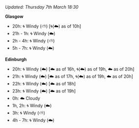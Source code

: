 *Updated: Thursday 7th March 18:30*

**Glasgow**

* 20h: :cyclone: Windy (:partly_sunny:) [:cyclone:(:cloud:) as of 10h]
* 21h - 1h: :cyclone: Windy (:cloud:)
* 2h - 4h: :cyclone: Windy (:partly_sunny:)
* 5h - 7h: :cyclone: Windy (:cloud:)

**Edinburgh**

* 20h: :cyclone: Windy (:cloud:) [:cloud: as of 16h, :cyclone:(:cloud:) as of 19h, :cloud: as of 20h]
* 21h: :cyclone: Windy (:cloud:) [:cloud: as of 17h, :cyclone:(:cloud:) as of 19h, :cloud: as of 20h]
* 22h: :cyclone: Windy (:cloud:) [:cloud: as of 18h]
* 23h: :cyclone: Windy (:cloud:) [:cloud: as of 19h]
* 0h: :cloud: Cloudy
* 1h, 2h: :cyclone: Windy (:cloud:)
* 3h: :cyclone: Windy (:partly_sunny:)
* 4h - 7h: :cyclone: Windy (:cloud:)
